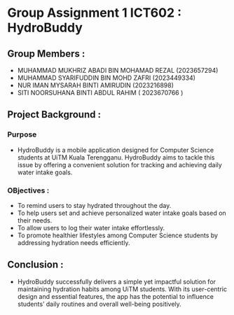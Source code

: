 # Group Assignment 1 ICT602 : HydroBuddy 
## Group Members : 
- MUHAMMAD MUKHRIZ ABADI BIN MOHAMAD REZAL (2023657294)
- MUHAMMAD SYARIFUDDIN BIN MOHD ZAFRI (2023449334)
- NUR IMAN MYSARAH BINTI AMIRUDIN (2023216898)
- SITI NOORSUHANA BINTI ABDUL RAHIM ( 2023670766 )

## Project Background : 
### Purpose 
- HydroBuddy is a mobile application designed for Computer Science students at UiTM Kuala Terengganu. 
  HydroBuddy aims to tackle this issue by offering a convenient solution for tracking and achieving daily water intake goals. 

### OBjectives :
- To remind users to stay hydrated throughout the day.
- To help users set and achieve personalized water intake goals based on their needs.
- To allow users to log their water intake effortlessly.
- To promote healthier lifestyles among Computer Science students by addressing hydration needs efficiently.

## Conclusion :
- HydroBuddy successfully delivers a simple yet impactful solution for maintaining hydration habits among UiTM students. With its user-centric design and essential features, the app has the potential to influence 
  students’ daily routines and overall well-being positively.

